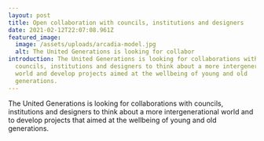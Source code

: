 ```yaml
---
layout: post
title: Open collaboration with councils, institutions and designers
date: 2021-02-12T22:07:08.961Z
featured_image:
  image: /assets/uploads/arcadia-model.jpg
  alt: The United Generations is looking for collabor
introduction: The United Generations is looking for collaborations with
  councils, institutions and designers to think about a more intergenerational
  world and develop projects aimed at the wellbeing of young and old
  generations.
---
```

The United Generations is looking for collaborations with councils, institutions and designers to think about a more intergenerational world and to develop projects that aimed at the wellbeing of young and old generations.